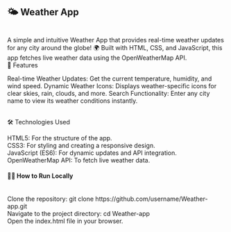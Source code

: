 <h2>🌤️ Weather App</h2>
<br>
A simple and intuitive Weather App that provides real-time weather updates for any city around the globe! 🌍 Built with HTML, CSS, and JavaScript, this app fetches live weather data using the OpenWeatherMap API.
<br>
🚀 Features
<p>
Real-time Weather Updates: Get the current temperature, humidity, and wind speed.
Dynamic Weather Icons: Displays weather-specific icons for clear skies, rain, clouds, and more.
Search Functionality: Enter any city name to view its weather conditions instantly.
</p>
<br>
🛠️ Technologies Used
<br>
<p>
HTML5: For the structure of the app.
<br>
CSS3: For styling and creating a responsive design.
  <br>
JavaScript (ES6): For dynamic updates and API integration.
  <br>
OpenWeatherMap API: To fetch live weather data.
</p>
<h4>🧑‍💻 How to Run Locally</h4>
<br>
Clone the repository:
git clone https://github.com/username/Weather-app.git
<br>
Navigate to the project directory:
cd Weather-app
<br>
Open the index.html file in your browser.
